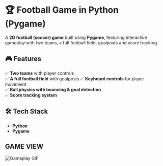 
# 🏆 Football Game in Python (Pygame)

A **2D football (soccer) game** built using **Pygame**, featuring interactive gameplay with two teams, a full football field, goalposts and score tracking.


## 🎮 Features  
✅ **Two teams** with player controls  
✅ **A full football field** with goalposts
✅ **Keyboard controls** for player movement  
✅ **Ball physics with bouncing & goal detection**  
✅ **Score tracking system**  

## 🛠️ Tech Stack  
- **Python**  
- **Pygame**  

## GAME VIEW
![Gameplay GIF](https://github.com/pronobkarmoker/Football/blob/main/football.gif)
